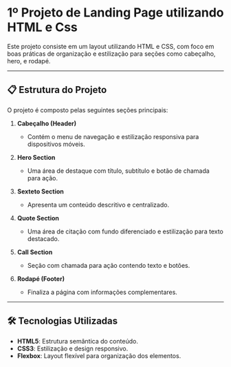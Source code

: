 # 1º Projeto de Landing Page utilizando HTML e Css

Este projeto consiste em um layout utilizando HTML e CSS, com foco em boas práticas de organização e estilização para seções como cabeçalho, hero, e rodapé.

---

## 📋 Estrutura do Projeto

O projeto é composto pelas seguintes seções principais:

1. **Cabeçalho (Header)**  
   - Contém o menu de navegação e estilização responsiva para dispositivos móveis.

2. **Hero Section**  
   - Uma área de destaque com título, subtítulo e botão de chamada para ação.

3. **Sexteto Section**  
   - Apresenta um conteúdo descritivo e centralizado.

4. **Quote Section**  
   - Uma área de citação com fundo diferenciado e estilização para texto destacado.

5. **Call Section**  
   - Seção com chamada para ação contendo texto e botões.

6. **Rodapé (Footer)**  
   - Finaliza a página com informações complementares.

---

## 🛠️ Tecnologias Utilizadas

- **HTML5**: Estrutura semântica do conteúdo.  
- **CSS3**: Estilização e design responsivo.  
- **Flexbox**: Layout flexível para organização dos elementos.

